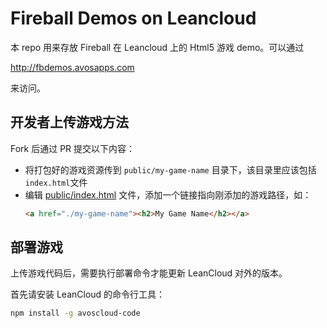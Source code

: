 # Fireball Demos on Leancloud

本 repo 用来存放 Fireball 在 Leancloud 上的 Html5 游戏 demo。可以通过

http://fbdemos.avosapps.com 

来访问。

## 开发者上传游戏方法

Fork 后通过 PR 提交以下内容：

- 将打包好的游戏资源传到 `public/my-game-name` 目录下，该目录里应该包括`index.html`文件
- 编辑 [public/index.html](public/index.html) 文件，添加一个链接指向刚添加的游戏路径，如：
  ```html
  <a href="./my-game-name"><h2>My Game Name</h2></a>
  ```

## 部署游戏

上传游戏代码后，需要执行部署命令才能更新 LeanCloud 对外的版本。

首先请安装 LeanCloud 的命令行工具：

```bash
npm install -g avoscloud-code
```